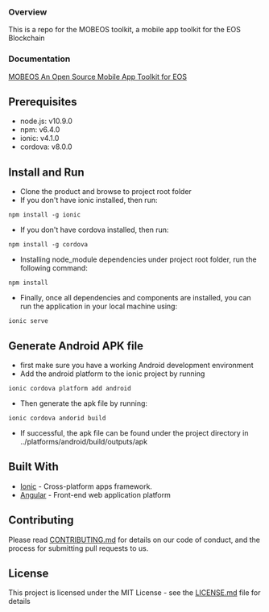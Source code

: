 ### Overview

This is a repo for the MOBEOS toolkit, a mobile app toolkit for the EOS Blockchain

### Documentation

[MOBEOS An Open Source Mobile App Toolkit for EOS](https://medium.com/@takafuly/mobeos-an-open-source-mobile-app-toolkit-for-eos-f84166dcadfc)

## Prerequisites

- node.js: v10.9.0
- npm: v6.4.0
- ionic: v4.1.0
- cordova: v8.0.0

## Install and Run

- Clone the product and browse to project root folder
- If you don't have ionic installed, then run:
```
npm install -g ionic
```
- If you don't have cordova installed, then run:
```
npm install -g cordova
```
- Installing node_module dependencies under project root folder, run the following command:
```
npm install
```
- Finally, once all dependencies and components are installed, you can run the application in your local machine using:
```
ionic serve
```

## Generate Android APK file

- first make sure you have a working Android development environment
- Add the android platform to the ionic project by running
```
ionic cordova platform add android
```
- Then generate the apk file by running:
```
ionic cordova andorid build
```
- If successful, the apk file can be found under the project directory in ../platforms/android/build/outputs/apk

## Built With

* [Ionic](https://ionicframework.com/docs/) - Cross-platform apps framework.
* [Angular](https://maven.apache.org/) - Front-end web application platform

## Contributing

Please read [CONTRIBUTING.md](https://github.com/Takafuly/mobeos/blob/master/CONTRIBUTING.md) for details on our code of conduct, and the process for submitting pull requests to us.

## License

This project is licensed under the MIT License - see the [LICENSE.md](LICENSE) file for details
